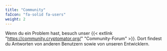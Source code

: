 ```yaml
---
title: "Community"
faIcon: "fa-solid fa-users"
weight: 2
---
```


Wenn du ein Problem hast, besuch unser {{< extlink "https://community.cryptomator.org/" "Community-Forum"  >}}. Dort findest du Antworten von anderen Benutzern sowie von unseren Entwicklern.

